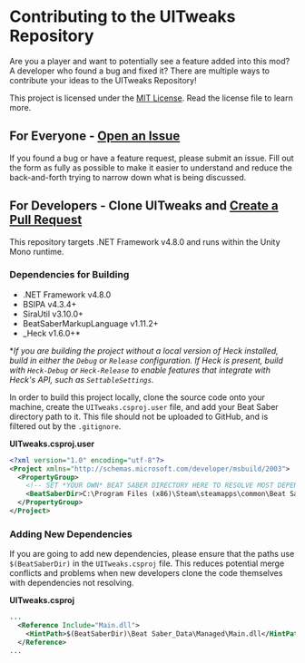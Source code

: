 # Contributing to the UITweaks Repository 
Are you a player and want to potentially see a feature added into this mod? A developer who found a bug and fixed it? There are multiple ways to contribute your ideas to the UITweaks Repository!

This project is licensed under the [MIT License](LICENSE). Read the license file to learn more.

## For Everyone - [Open an Issue](https://github.com/Exomanz/UITweaks/issues/new)
If you found a bug or have a feature request, please submit an issue. Fill out the form as fully as possible to make it easier to understand and reduce the back-and-forth trying to narrow down what is being discussed.

## For Developers - Clone UITweaks and [Create a Pull Request](https://github.com/Exomanz/UITweaks/pulls)
This repository targets .NET Framework v4.8.0 and runs within the Unity Mono runtime. 

### Dependencies for Building
- .NET Framework v4.8.0
- BSIPA v4.3.4+
- SiraUtil v3.10.0+
- BeatSaberMarkupLanguage v1.11.2+
- _Heck v1.6.0+*

**If you are building the project without a local version of Heck installed, build in either the `Debug` or `Release` configuration. If Heck is present, build with `Heck-Debug` or `Heck-Release` to enable features that integrate with Heck's API, such as `SettableSettings`.*

In order to build this project locally, clone the source code onto your machine, create the `UITweaks.csproj.user` file, and add your Beat Saber directory path to it.
This file should not be uploaded to GitHub, and is filtered out by the `.gitignore`.

**UITweaks.csproj.user**   
```xml
<?xml version="1.0" encoding="utf-8"?>
<Project xmlns="http://schemas.microsoft.com/developer/msbuild/2003">
  <PropertyGroup>
    <!-- SET *YOUR OWN* BEAT SABER DIRECTORY HERE TO RESOLVE MOST DEPENDECY PATHS! -->
    <BeatSaberDir>C:\Program Files (x86)\Steam\steamapps\common\Beat Saber</BeatSaberDir>
  </PropertyGroup>
</Project>
```

### Adding New Dependencies
If you are going to add new dependencies, please ensure that the paths use `$(BeatSaberDir)` in the `UITweaks.csproj` file. This reduces potential merge conflicts and problems when new developers clone the code themselves with dependencies not resolving.

**UITweaks.csproj**   
```xml
...
  <Reference Include="Main.dll">
    <HintPath>$(BeatSaberDir)\Beat Saber_Data\Managed\Main.dll</HintPath>
  </Reference>
...
```
